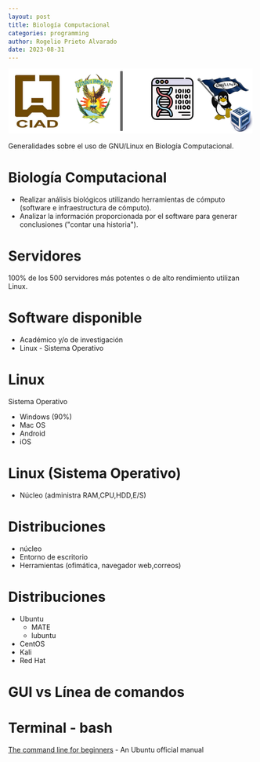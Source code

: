 ```yaml
---
layout: post
title: Biología Computacional
categories: programming
author: Rogelio Prieto Alvarado
date: 2023-08-31
---
```

![](https://raw.githubusercontent.com/rogelioprieto/linux-tips/master/_posts/linux-ciad-mv-2023/LogoUAS-CIAD-Linux-499x100.png)

Generalidades sobre el uso de GNU/Linux en Biología Computacional. 

# Biología Computacional

- Realizar análisis biológicos utilizando herramientas de cómputo (software e infraestructura de cómputo).
- Analizar la información proporcionada por el software para generar conclusiones ("contar una historia").

# Servidores
100% de los 500 servidores más potentes o de alto rendimiento utilizan Linux.

# Software disponible
- Académico y/o de investigación
- Linux - Sistema Operativo

# Linux
Sistema Operativo
 - Windows (90%)  
 - Mac OS
 - Android
 - iOS


# Linux (Sistema Operativo)
- Núcleo (administra RAM,CPU,HDD,E/S)

# Distribuciones
- núcleo
- Entorno de escritorio
- Herramientas (ofimática, navegador web,correos)

# Distribuciones
- Ubuntu
    - MATE
    - lubuntu
- CentOS
- Kali
- Red Hat

# GUI vs Línea de comandos

# Terminal - bash
[The command line for beginners](https://ubuntu.com/tutorials/command-line-for-beginners#1-overview) - An Ubuntu official manual

